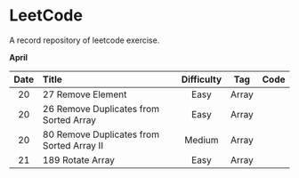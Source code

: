 # LeetCode
A record repository of leetcode exercise. 

**April**

|Date| Title | Difficulty | Tag | Code |
| :------: | :------ | :------: | :------: | :------: |
|20|27 Remove Element |Easy|Array| |
|20|26 Remove Duplicates from Sorted Array|Easy|Array| |
|20|80 Remove Duplicates from Sorted Array II|Medium|Array| |
|21|189 Rotate Array|Easy|Array| |
